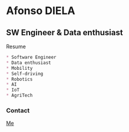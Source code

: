 # Afonso DIELA

## SW Engineer & Data enthusiast 

Resume 

```markdown
* Software Engineer
* Data enthusiast 
* Mobility 
* Self-driving 
* Robotics 
* AI  
* IoT 
* AgriTech
```

### Contact

[Me](https://github.com/afondiel)
